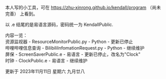 本人写的小工具，可在 https://zhu-xinrong.github.io/kendall/program （尚未完善） 上看到。

以 .e 结尾的是易语言源码，密码统一为 KendallPublic.

内容一览：<br>
资源监视器 - ResourceMonitorPublic.py - Python - 更新已停止<br>
哔哩哔哩信息查询 - BilibiliInfomationRequest.py - Python - 继续维护<br>
屏保 - ScreenSaverPublic.e - 易语言 - 更新已停止，改名为"Clock"<br>
时钟 - ClockPublic.e - 易语言 - 继续维护<br>

更新于 2023年11月11日 星期六 九月廿八
